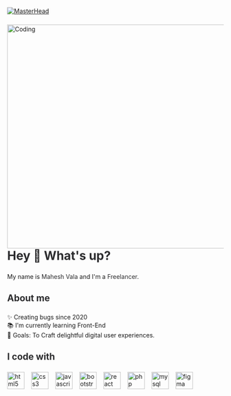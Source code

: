 ###

[![MasterHead](https://media0.giphy.com/headers/billym2k/F0L4BdeilArT.gif)](maheshvala.in)

###

<img align="right" alt="Coding" width="520" src="https://miro.medium.com/v2/resize:fit:800/1*mr7WXw8tgpMhqugKP2WhrA.gif">

###

<h1 align="left" style="color: #2c2c2e;">Hey 👋 What's up?</h1>

###

<p align="left">My name is <span style="color: #2c2c2e;">Mahesh Vala</span> and I'm a <span style="color: #2c2c2e;">Freelancer</span>.</p>

###

<h2 align="left" style="color: #2c2c2e;">About me</h2>

###

<p align="left">✨ Creating bugs since 2020<br>📚 I'm currently learning Front-End<br>🎯 Goals: To Craft delightful digital user experiences.</p>

###

<h2 align="left" style="color: #2c2c2e;">I code with</h2>

###

<div align="left">
  <img src="https://skillicons.dev/icons?i=html" height="40" alt="html5 logo" style="margin-right: 12px;" />
  <img src="https://skillicons.dev/icons?i=css" height="40" alt="css3 logo" style="margin-right: 12px;" />
  <img src="https://skillicons.dev/icons?i=js" height="40" alt="javascript logo" style="margin-right: 12px;" />
  <img src="https://skillicons.dev/icons?i=bootstrap" height="40" alt="bootstrap logo" style="margin-right: 12px;" />
  <img src="https://skillicons.dev/icons?i=react" height="40" alt="react logo" style="margin-right: 12px;" />
  <img src="https://skillicons.dev/icons?i=php" height="40" alt="php logo" style="margin-right: 12px;" />
  <img src="https://skillicons.dev/icons?i=mysql" height="40" alt="mysql logo" style="margin-right: 12px;" />
  <img src="https://skillicons.dev/icons?i=figma" height="40" alt="figma logo" />
</div>

###
